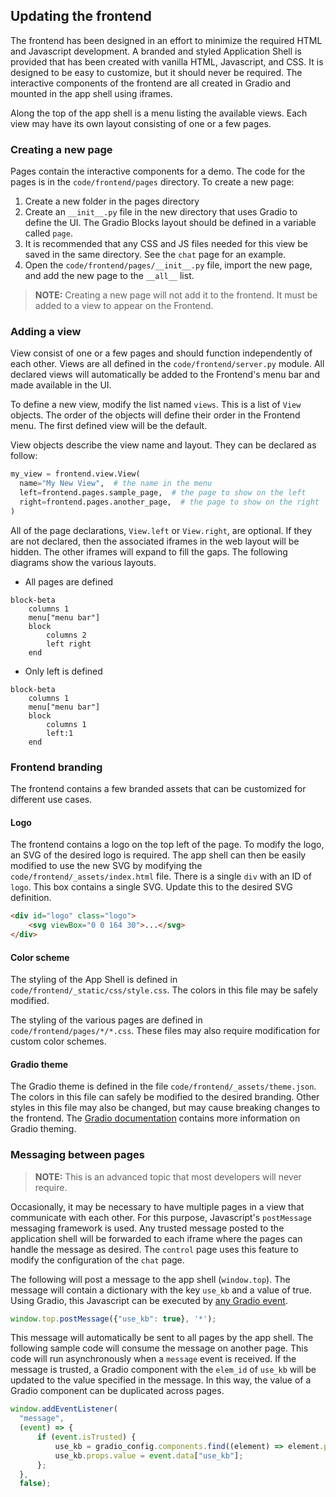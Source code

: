 ## Updating the frontend

The frontend has been designed in an effort to minimize the required HTML and Javascript development. A branded and styled Application Shell is provided that has been created with vanilla HTML, Javascript, and CSS. It is designed to be easy to customize, but it should never be required. The interactive components of the frontend are all created in Gradio and mounted in the app shell using iframes.

Along the top of the app shell is a menu listing the available views. Each view may have its own layout consisting of one or a few pages.

### Creating a new page

Pages contain the interactive components for a demo. The code for the pages is in the `code/frontend/pages` directory. To create a new page:

1. Create a new folder in the pages directory
1. Create an `__init__.py` file in the new directory that uses Gradio to define the UI. The Gradio Blocks layout should be defined in a variable called `page`.
1. It is recommended that any CSS and JS files needed for this view be saved in the same directory. See the `chat` page for an example.
1. Open the `code/frontend/pages/__init__.py` file, import the new page, and add the new page to the `__all__` list.

> **NOTE:** Creating a new page will not add it to the frontend. It must be added to a view to appear on the Frontend.

### Adding a view

View consist of one or a few pages and should function independently of each other. Views are all defined in the `code/frontend/server.py` module. All declared views will automatically be added to the Frontend's menu bar and made available in the UI.

To define a new view, modify the list named `views`. This is a list of `View` objects. The order of the objects will define their order in the Frontend menu. The first defined view will be the default.

View objects describe the view name and layout. They can be declared as follow:
```python
my_view = frontend.view.View(
  name="My New View",  # the name in the menu
  left=frontend.pages.sample_page,  # the page to show on the left
  right=frontend.pages.another_page,  # the page to show on the right
)
```

All of the page declarations, `View.left` or `View.right`, are optional. If they are not declared, then the associated iframes in the web layout will be hidden. The other iframes will expand to fill the gaps. The following diagrams show the various layouts.

  - All pages are defined

```mermaid
block-beta
    columns 1
    menu["menu bar"]
    block
        columns 2
        left right
    end
```

  - Only left is defined

```mermaid
block-beta
    columns 1
    menu["menu bar"]
    block
        columns 1
        left:1
    end
```

### Frontend branding

The frontend contains a few branded assets that can be customized for different use cases.

#### Logo

The frontend contains a logo on the top left of the page. To modify the logo, an SVG of the desired logo is required. The app shell can then be easily modified to use the new SVG by modifying the `code/frontend/_assets/index.html` file. There is a single `div` with an ID of `logo`. This box contains a single SVG. Update this to the desired SVG definition.

```html
<div id="logo" class="logo">
    <svg viewBox="0 0 164 30">...</svg>
</div>
```

#### Color scheme

The styling of the App Shell is defined in `code/frontend/_static/css/style.css`. The colors in this file may be safely modified.

The styling of the various pages are defined in `code/frontend/pages/*/*.css`. These files may also require modification for custom color schemes.

#### Gradio theme

The Gradio theme is defined in the file `code/frontend/_assets/theme.json`. The colors in this file can safely be modified to the desired branding. Other styles in this file may also be changed, but may cause breaking changes to the frontend. The [Gradio documentation](https://www.gradio.app/guides/theming-guide) contains more information on Gradio theming.

### Messaging between pages

> **NOTE:** This is an advanced topic that most developers will never require.

Occasionally, it may be necessary to have multiple pages in a view that communicate with each other. For this purpose, Javascript's `postMessage` messaging framework is used. Any trusted message posted to the application shell will be forwarded to each iframe where the pages can handle the message as desired. The `control` page uses this feature to modify the configuration of the `chat` page.

The following will post a message to the app shell (`window.top`). The message will contain a dictionary with the key `use_kb` and a value of true. Using Gradio, this Javascript can be executed by [any Gradio event](https://www.gradio.app/guides/custom-CSS-and-JS#adding-custom-java-script-to-your-demo).

```javascript
window.top.postMessage({"use_kb": true}, '*');
```

This message will automatically be sent to all pages by the app shell. The following sample code will consume the message on another page. This code will run asynchronously when a `message` event is received. If the message is trusted, a Gradio component with the `elem_id` of `use_kb` will be updated to the value specified in the message. In this way, the value of a Gradio component can be duplicated across pages.

```javascript
window.addEventListener(
  "message",
  (event) => {
      if (event.isTrusted) {
          use_kb = gradio_config.components.find((element) => element.props.elem_id == "use_kb");
          use_kb.props.value = event.data["use_kb"];
      };
  },
  false);
```
